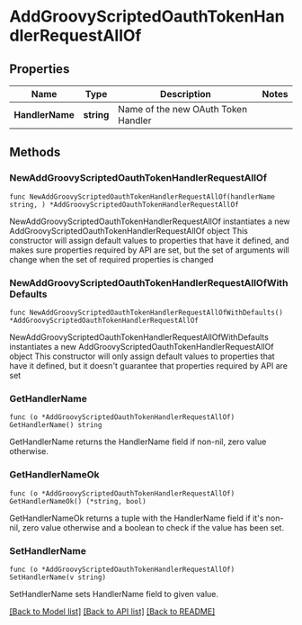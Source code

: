 # AddGroovyScriptedOauthTokenHandlerRequestAllOf

## Properties

Name | Type | Description | Notes
------------ | ------------- | ------------- | -------------
**HandlerName** | **string** | Name of the new OAuth Token Handler | 

## Methods

### NewAddGroovyScriptedOauthTokenHandlerRequestAllOf

`func NewAddGroovyScriptedOauthTokenHandlerRequestAllOf(handlerName string, ) *AddGroovyScriptedOauthTokenHandlerRequestAllOf`

NewAddGroovyScriptedOauthTokenHandlerRequestAllOf instantiates a new AddGroovyScriptedOauthTokenHandlerRequestAllOf object
This constructor will assign default values to properties that have it defined,
and makes sure properties required by API are set, but the set of arguments
will change when the set of required properties is changed

### NewAddGroovyScriptedOauthTokenHandlerRequestAllOfWithDefaults

`func NewAddGroovyScriptedOauthTokenHandlerRequestAllOfWithDefaults() *AddGroovyScriptedOauthTokenHandlerRequestAllOf`

NewAddGroovyScriptedOauthTokenHandlerRequestAllOfWithDefaults instantiates a new AddGroovyScriptedOauthTokenHandlerRequestAllOf object
This constructor will only assign default values to properties that have it defined,
but it doesn't guarantee that properties required by API are set

### GetHandlerName

`func (o *AddGroovyScriptedOauthTokenHandlerRequestAllOf) GetHandlerName() string`

GetHandlerName returns the HandlerName field if non-nil, zero value otherwise.

### GetHandlerNameOk

`func (o *AddGroovyScriptedOauthTokenHandlerRequestAllOf) GetHandlerNameOk() (*string, bool)`

GetHandlerNameOk returns a tuple with the HandlerName field if it's non-nil, zero value otherwise
and a boolean to check if the value has been set.

### SetHandlerName

`func (o *AddGroovyScriptedOauthTokenHandlerRequestAllOf) SetHandlerName(v string)`

SetHandlerName sets HandlerName field to given value.



[[Back to Model list]](../README.md#documentation-for-models) [[Back to API list]](../README.md#documentation-for-api-endpoints) [[Back to README]](../README.md)


